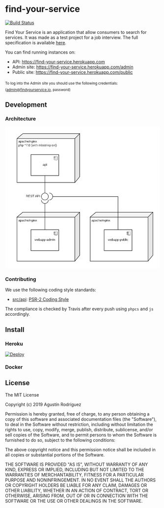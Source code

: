 # find-your-service

[![Build Status](https://travis-ci.com/agurodriguez/find-your-service.svg?branch=master)](https://travis-ci.com/agurodriguez/find-your-service)

Find Your Service is an application that allow consumers to search for services. It was made as a test project for a job interview. The full specification is available [here](docs/FindYourService.com%20-%20Full%202019).

You can find running instances on:

* API: https://find-your-service.herokuapp.com
* Admin site: https://find-your-service.herokuapp.com/admin 
* Public site: https://find-your-service.herokuapp.com/public

<sub>To log into the Admin site you should use the following credentials: (admin@findyourservice.io, password)</sub>

## Development

### Architecture

![](docs/diagrams/deployment.png)

### Contributing

We use the following coding style standards:

* [src/api](src/api): [PSR-2 Coding Style](https://www.php-fig.org/psr/psr-2/)

The compliance is checked by Travis after every push using `phpcs` and `js` accordingly.

## Install

### Heroku

[![Deploy](https://www.herokucdn.com/deploy/button.svg)](https://heroku.com/deploy?template=https://github.com/agurodriguez/find-your-service/tree/master)

### Docker

<!-- TODO -->

## License

The MIT License

Copyright (c) 2019 Agustín Rodríguez

Permission is hereby granted, free of charge, to any person obtaining a copy
of this software and associated documentation files (the "Software"), to deal
in the Software without restriction, including without limitation the rights
to use, copy, modify, merge, publish, distribute, sublicense, and/or sell
copies of the Software, and to permit persons to whom the Software is
furnished to do so, subject to the following conditions:

The above copyright notice and this permission notice shall be included in
all copies or substantial portions of the Software.

THE SOFTWARE IS PROVIDED "AS IS", WITHOUT WARRANTY OF ANY KIND, EXPRESS OR
IMPLIED, INCLUDING BUT NOT LIMITED TO THE WARRANTIES OF MERCHANTABILITY,
FITNESS FOR A PARTICULAR PURPOSE AND NONINFRINGEMENT. IN NO EVENT SHALL THE
AUTHORS OR COPYRIGHT HOLDERS BE LIABLE FOR ANY CLAIM, DAMAGES OR OTHER
LIABILITY, WHETHER IN AN ACTION OF CONTRACT, TORT OR OTHERWISE, ARISING FROM,
OUT OF OR IN CONNECTION WITH THE SOFTWARE OR THE USE OR OTHER DEALINGS IN
THE SOFTWARE.
